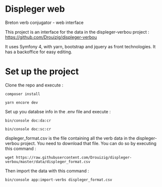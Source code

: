 Displeger web
=============


Breton verb conjugator - web interface

This project is an interface for the data in the displeger-verbou project : https://github.com/Drouizig/displeger-verbou

It uses Symfony 4, with yarn, bootstrap and jquery as front technologies. It has a backoffice for easy editing.

Set up the project
==================

Clone the repo and execute :

 `composer install`
 
 `yarn encore dev`

Set up you databse info in the .env file and execute :

 `bin/console doc:da:cr`
 
 `bin/console doc:sc:cr`
 
 
displeger_format.csv is the file containing all the verb data in the displeger-verbou project. You need to download that file. You can do so by executing this command :

 `wget https://raw.githubusercontent.com/Drouizig/displeger-verbou/master/data/displeger_format.csv`
 
Then import the data with this command :

 `bin/console app:import-verbs displeger_format.csv`
